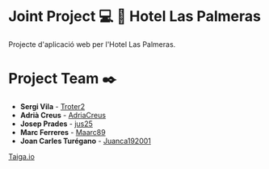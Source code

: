 # Joint Project :computer: :hotel: Hotel Las Palmeras

Projecte d'aplicació web per l'Hotel Las Palmeras.

# Project Team ✒️

* **Sergi Vila** - [Troter2](https://github.com/Troter2)
* **Adrià Creus** - [AdriaCreus](https://github.com/AdriaCreus)
* **Josep Prades** - [jus25](https://github.com/jus25)
* **Marc Ferreres** - [Maarc89](https://github.com/Maarc89)
* **Joan Carles Turégano** - [Juanca192001](https://github.com/Juanca192001)

[Taiga.io](https://tree.taiga.io/project/jus25-hotelmanagementproject/timeline)
